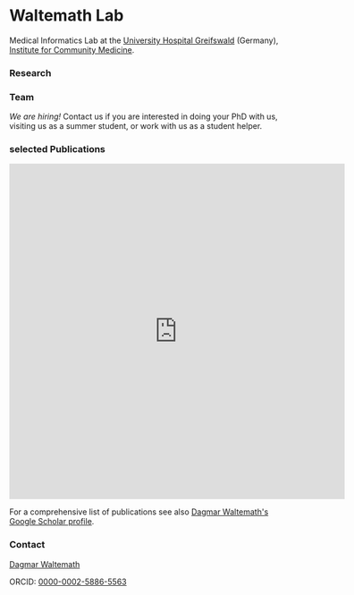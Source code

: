# Waltemath Lab
Medical Informatics Lab at the [University Hospital Greifswald](https://www.medizin.uni-greifswald.de/de/home/) (Germany), [Institute for Community Medicine](http://www2.medizin.uni-greifswald.de/icm/index.php?id=334).

### Research

### Team 

*We are hiring!* Contact us if you are interested in doing your PhD with us, visiting us as a summer student, or work with us as a student helper. 

### selected Publications

<iframe src="https://www.fis.med.uni-greifswald.de/FIS/init_external_pubs.action?auth=ngpocpv7uc2ss&pubs=01234567" style="border: none; overflow: auto; width: 600px; height: 600px;"></iframe>

For a comprehensive list of publications see also [Dagmar Waltemath's Google Scholar profile](https://scholar.google.com/citations?user=wmBwmLIAAAAJ&hl=en&oi=sra).
### Contact

[Dagmar Waltemath](https://www.fis.med.uni-greifswald.de/FIS/init_person_browser.action?pers_id=ngpocpv7uc2ss)

ORCID: [0000-0002-5886-5563](https://orcid.org/0000-0002-5886-5563)

